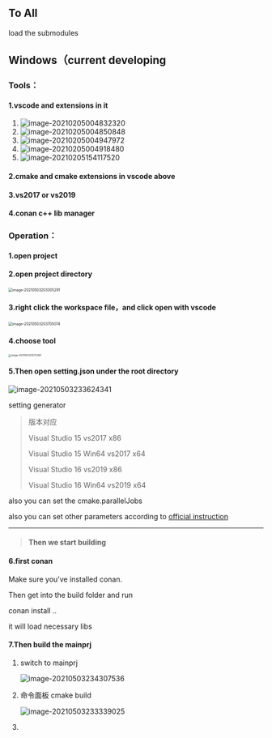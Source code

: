 ## To All

load the submodules



## Windows（current developing

### Tools：

#### 1.vscode and extensions in it

1. ![image-20210205004832320](https://gitee.com/zhongyichen33/testtupian/raw/master/20210205004832.png)
2. ![image-20210205004850848](https://gitee.com/zhongyichen33/testtupian/raw/master/20210205004850.png)
3. ![image-20210205004947972](https://gitee.com/zhongyichen33/testtupian/raw/master/20210205004948.png)
4. ![image-20210205004918480](https://gitee.com/zhongyichen33/testtupian/raw/master/20210205004918.png)
5. ![image-20210205154117520](https://gitee.com/zhongyichen33/testtupian/raw/master/20210205154117.png)

#### 2.cmake and cmake extensions in vscode above

#### 3.vs2017 or vs2019

#### 4.conan c++ lib manager

### Operation：

#### 1.open project

#### 2.open project directory

<img src="https://gitee.com/zhongyichen33/wiki-pic-bed/raw/master/image-20210503203305291.png" alt="image-20210503203305291" style="zoom:50%;" />

#### 3.right click the workspace file，and click open with vscode

<img src="https://gitee.com/zhongyichen33/wiki-pic-bed/raw/master/image-20210503203705074.png" alt="image-20210503203705074" style="zoom: 50%;" />

#### 4.choose tool

<img src="https://gitee.com/zhongyichen33/wiki-pic-bed/raw/master/image-20210503215712461.png" alt="image-20210503215712461" style="zoom:33%;" />

#### 5.Then open setting.json under the root directory

![image-20210503233624341](https://gitee.com/zhongyichen33/wiki-pic-bed/raw/master/image-20210503233624341.png)

setting generator

> 版本对应 
>
> Visual Studio 15   vs2017 x86
>
> Visual Studio 15 Win64   vs2017 x64
>
> Visual Studio 16   vs2019 x86
>
> Visual Studio 16 Win64   vs2019 x64

also you can set the cmake.parallelJobs

also you can set other parameters according to [official instruction](https://github.com/microsoft/vscode-cmake-tools/blob/main/docs/cmake-settings.md)

-----

> #### Then we start building

#### 6.first conan

Make sure you've installed conan.

Then get into the build folder and run

 conan install .. 

it will load necessary libs



#### 7.Then build the mainprj

1. switch to mainprj

   ![image-20210503234307536](https://gitee.com/zhongyichen33/wiki-pic-bed/raw/master/image-20210503234307536.png)

2. 命令面板 cmake build

   ![image-20210503233339025](https://gitee.com/zhongyichen33/wiki-pic-bed/raw/master/image-20210503233339025.png)

3. 


